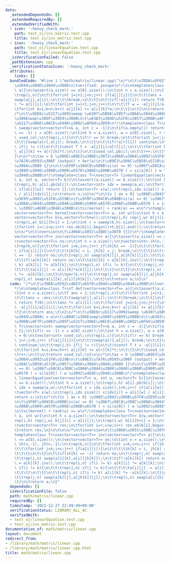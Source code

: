 ```yaml
---
data:
  _extendedDependsOn: []
  _extendedRequiredBy: []
  _extendedVerifiedWith:
  - icon: ':heavy_check_mark:'
    path: test_oj/inv_matrix.test.cpp
    title: test_oj/inv_matrix.test.cpp
  - icon: ':heavy_check_mark:'
    path: test_oj/linearEquation.test.cpp
    title: test_oj/linearEquation.test.cpp
  _isVerificationFailed: false
  _pathExtension: cpp
  _verificationStatusIcon: ':heavy_check_mark:'
  attributes:
    links: []
  bundledCode: "#line 1 \"math/matrix/linear.cpp\"\n/*\n\t\u7DDA\u5F62\u4EE3\u6570\
    \u3044\u308D\u3044\u308D\n\tverified: yosupo\n*/\n\ntemplate<class T>\nT det(vector<vector<T>>\
    \ a){\n\tassert(a.size() == a[0].size());\n\tint n = a.size();\n\tT ans = 1;\n\
    \trep(i,n){\n\t\tfor(int j=i+1;j<n;j++) if(a[j][i]){\n\t\t\tans = -ans;\n\t\t\t\
    swap(a[j],a[i]);\n\t\t\tbreak;\n\t\t}\n\t\tif(!a[i][i]) return T(0);\n\t\tans\
    \ *= a[i][i];\n\t\tfor(int j=i+1;j<n;j++){\n\t\t\tT w = -a[j][i]/a[i][i];\n\t\t\
    \tfor(int k=i;k<n;k++) a[j][k] += a[i][k]*w;\n\t\t}\n\t}\n\treturn ans;\t\n}\n\
    /*\n\t\u5DE6c\u5217\u3092sweep \u6307\u5B9A\u3057\u306A\u3044\u3068c = w\n\t\u884C\
    \u306Eswap\u306F\u3059\u308B\n\t\u6383\u304D\u51FA\u3057\u306B\u4F7F\u3063\u305F\
    \u5217\u306E\u96C6\u5408\u3092\u8FD4\u3059\n*/\ntemplate<class T>\nvector<int>\
    \ sweep(vector<vector<T>>& a, int c = -1){\n\tif(a.empty()) return {};\n\tif(c\
    \ == -1) c = a[0].size();\n\tint h = a.size(), w = a[0].size(), r = 0;\n\tvector<int>\
    \ used_col;\n\trep(i,c){\n\t\tif(r == h) break;\n\t\tfor(int j=r;j<h;j++) if(a[j][i]){\n\
    \t\t\tswap(a[r],a[j]); break;\n\t\t}\n\t\tif(!a[r][i]) continue;\n\t\trep(j,h)\
    \ if(j != r){\n\t\t\tconst T t = -a[j][i]/a[r][i];\n\t\t\tfor(int k=i;k<w;k++)\
    \ a[j][k] += a[r][k]*t;\n\t\t}\n\t\tused_col.pb(i);\n\t\tr++;\n\t}\n\treturn used_col;\n\
    }\n\n/*\n\tax = b \u306E\u89E3\u306E\u3072\u3068\u3064\u3092\u51FA\u529B\n\t\u89E3\
    \u7A7A\u9593\u306F (output) + ker(a)\n\t\u89E3\u304C\u5B58\u5728\u3057\u306A\u3044\
    \u306A\u3089 {}\n\n\t\u5F0F\u304C0\u500B(si(a) == 0) \u3067\u58CA\u308C\u306A\u3044\
    \u3088\u3046\u306B\u5909\u6570\u306E\u500B\u6570 ( = si(a[0]) ) w \u3092\u4E0E\
    \u3048\u308B\n*/\ntemplate<class T>\nvector<T> linearEquation(vector<vector<T>>\
    \ a, int w, vector<T> b){\n\tassert(a.size() == b.size());\n\tint h = a.size();\n\
    \trep(i,h) a[i].pb(b[i]);\n\tvector<int> idx = sweep(a,w);\n\tfor(int i = idx.size();i<h;i++)\
    \ if(a[i][w]) return {};\n\tvector<T> x(w);\n\trep(i,idx.size()) x[idx[i]] = a[i][w]\
    \ / a[i][idx[i]];\n\treturn x;\n}\n/*\n\t{x | ax = 0} \u306E\u3042\u308B\u57FA\
    \u5E95\u3092\u51FA\u529B\n\t\u5F0F\u304C0\u500B(si(a) == 0) \u3067\u58CA\u308C\
    \u306A\u3044\u3088\u3046\u306B\u5909\u6570\u306E\u500B\u6570 ( = si(a[0]) ) w\
    \ \u3092\u4E0E\u3048\u308B\n\tsi(kernel) + rank(a) == w\n*/\ntemplate<class T>\n\
    vector<vector<T>> kernel(vector<vector<T>> a, int w){\n\tint h = a.size();\n\t\
    vector<vector<T>> b(w,vector<T>(h+w));\n\trep(i,h) rep(j,w) b[j][i] = a[i][j];\n\
    \trep(i,w) b[i][h+i] = 1;\n\tint r = sweep(b,h).size();\n\tvector<vector<T>> res;\n\
    \tfor(int i=r;i<w;i++) res.eb(b[i].begin()+h,b[i].end());\n\treturn res;\n}\n\n\
    \n\n/*\n\tinversion\n\t\u306A\u3051\u308C\u3070 {{}}\n*/\ntemplate<class T>\n\
    vector<vector<T>> inv(vector<vector<T>> a){\n\tassert(a.size() == a[0].size());\n\
    \tvector<vector<T>> no;\n\tint n = a.size();\n\tvector<int> ih(n,-1), jh(n,-1);\n\
    \trep(k,n){\n\t\tfor(int i=k;i<n;i++) if(ih[k] == -1){\n\t\t\tfor(int j=k;j<n;j++)\
    \ if(a[i][j]){\n\t\t\t\tih[k] = i, jh[k] = j; break;\n\t\t\t}\n\t\t}\n\t\tif(ih[k]\
    \ == -1) return no;\n\t\trep(j,n) swap(a[k][j],a[ih[k]][j]);\n\t\trep(i,n) swap(a[i][k],a[i][jh[k]]);\n\
    \t\tif(!a[k][k]) return no;\n\t\ta[k][k] = a[k][k].inv();\n\t\trep(i,n) if(i !=\
    \ k) a[k][i] *= a[k][k];\n\t\trep(i,n) if(i != k){\n\t\t\trep(j,n) if(j != k){\n\
    \t\t\t\ta[i][j] -= a[i][k]*a[k][j];\n\t\t\t}\n\t\t}\n\t\trep(i,n) if(i != k) a[i][k]\
    \ *= -a[k][k];\n\t}\n\tper(k,n){\n\t\trep(j,n) swap(a[k][j],a[jh[k]][j]);\n\t\t\
    rep(i,n) swap(a[i][k],a[i][ih[k]]);\n\t}\n\treturn a;\n}\n"
  code: "/*\n\t\u7DDA\u5F62\u4EE3\u6570\u3044\u308D\u3044\u308D\n\tverified: yosupo\n\
    */\n\ntemplate<class T>\nT det(vector<vector<T>> a){\n\tassert(a.size() == a[0].size());\n\
    \tint n = a.size();\n\tT ans = 1;\n\trep(i,n){\n\t\tfor(int j=i+1;j<n;j++) if(a[j][i]){\n\
    \t\t\tans = -ans;\n\t\t\tswap(a[j],a[i]);\n\t\t\tbreak;\n\t\t}\n\t\tif(!a[i][i])\
    \ return T(0);\n\t\tans *= a[i][i];\n\t\tfor(int j=i+1;j<n;j++){\n\t\t\tT w =\
    \ -a[j][i]/a[i][i];\n\t\t\tfor(int k=i;k<n;k++) a[j][k] += a[i][k]*w;\n\t\t}\n\
    \t}\n\treturn ans;\t\n}\n/*\n\t\u5DE6c\u5217\u3092sweep \u6307\u5B9A\u3057\u306A\
    \u3044\u3068c = w\n\t\u884C\u306Eswap\u306F\u3059\u308B\n\t\u6383\u304D\u51FA\u3057\
    \u306B\u4F7F\u3063\u305F\u5217\u306E\u96C6\u5408\u3092\u8FD4\u3059\n*/\ntemplate<class\
    \ T>\nvector<int> sweep(vector<vector<T>>& a, int c = -1){\n\tif(a.empty()) return\
    \ {};\n\tif(c == -1) c = a[0].size();\n\tint h = a.size(), w = a[0].size(), r\
    \ = 0;\n\tvector<int> used_col;\n\trep(i,c){\n\t\tif(r == h) break;\n\t\tfor(int\
    \ j=r;j<h;j++) if(a[j][i]){\n\t\t\tswap(a[r],a[j]); break;\n\t\t}\n\t\tif(!a[r][i])\
    \ continue;\n\t\trep(j,h) if(j != r){\n\t\t\tconst T t = -a[j][i]/a[r][i];\n\t\
    \t\tfor(int k=i;k<w;k++) a[j][k] += a[r][k]*t;\n\t\t}\n\t\tused_col.pb(i);\n\t\
    \tr++;\n\t}\n\treturn used_col;\n}\n\n/*\n\tax = b \u306E\u89E3\u306E\u3072\u3068\
    \u3064\u3092\u51FA\u529B\n\t\u89E3\u7A7A\u9593\u306F (output) + ker(a)\n\t\u89E3\
    \u304C\u5B58\u5728\u3057\u306A\u3044\u306A\u3089 {}\n\n\t\u5F0F\u304C0\u500B(si(a)\
    \ == 0) \u3067\u58CA\u308C\u306A\u3044\u3088\u3046\u306B\u5909\u6570\u306E\u500B\
    \u6570 ( = si(a[0]) ) w \u3092\u4E0E\u3048\u308B\n*/\ntemplate<class T>\nvector<T>\
    \ linearEquation(vector<vector<T>> a, int w, vector<T> b){\n\tassert(a.size()\
    \ == b.size());\n\tint h = a.size();\n\trep(i,h) a[i].pb(b[i]);\n\tvector<int>\
    \ idx = sweep(a,w);\n\tfor(int i = idx.size();i<h;i++) if(a[i][w]) return {};\n\
    \tvector<T> x(w);\n\trep(i,idx.size()) x[idx[i]] = a[i][w] / a[i][idx[i]];\n\t\
    return x;\n}\n/*\n\t{x | ax = 0} \u306E\u3042\u308B\u57FA\u5E95\u3092\u51FA\u529B\
    \n\t\u5F0F\u304C0\u500B(si(a) == 0) \u3067\u58CA\u308C\u306A\u3044\u3088\u3046\
    \u306B\u5909\u6570\u306E\u500B\u6570 ( = si(a[0]) ) w \u3092\u4E0E\u3048\u308B\
    \n\tsi(kernel) + rank(a) == w\n*/\ntemplate<class T>\nvector<vector<T>> kernel(vector<vector<T>>\
    \ a, int w){\n\tint h = a.size();\n\tvector<vector<T>> b(w,vector<T>(h+w));\n\t\
    rep(i,h) rep(j,w) b[j][i] = a[i][j];\n\trep(i,w) b[i][h+i] = 1;\n\tint r = sweep(b,h).size();\n\
    \tvector<vector<T>> res;\n\tfor(int i=r;i<w;i++) res.eb(b[i].begin()+h,b[i].end());\n\
    \treturn res;\n}\n\n\n\n/*\n\tinversion\n\t\u306A\u3051\u308C\u3070 {{}}\n*/\n\
    template<class T>\nvector<vector<T>> inv(vector<vector<T>> a){\n\tassert(a.size()\
    \ == a[0].size());\n\tvector<vector<T>> no;\n\tint n = a.size();\n\tvector<int>\
    \ ih(n,-1), jh(n,-1);\n\trep(k,n){\n\t\tfor(int i=k;i<n;i++) if(ih[k] == -1){\n\
    \t\t\tfor(int j=k;j<n;j++) if(a[i][j]){\n\t\t\t\tih[k] = i, jh[k] = j; break;\n\
    \t\t\t}\n\t\t}\n\t\tif(ih[k] == -1) return no;\n\t\trep(j,n) swap(a[k][j],a[ih[k]][j]);\n\
    \t\trep(i,n) swap(a[i][k],a[i][jh[k]]);\n\t\tif(!a[k][k]) return no;\n\t\ta[k][k]\
    \ = a[k][k].inv();\n\t\trep(i,n) if(i != k) a[k][i] *= a[k][k];\n\t\trep(i,n)\
    \ if(i != k){\n\t\t\trep(j,n) if(j != k){\n\t\t\t\ta[i][j] -= a[i][k]*a[k][j];\n\
    \t\t\t}\n\t\t}\n\t\trep(i,n) if(i != k) a[i][k] *= -a[k][k];\n\t}\n\tper(k,n){\n\
    \t\trep(j,n) swap(a[k][j],a[jh[k]][j]);\n\t\trep(i,n) swap(a[i][k],a[i][ih[k]]);\n\
    \t}\n\treturn a;\n}"
  dependsOn: []
  isVerificationFile: false
  path: math/matrix/linear.cpp
  requiredBy: []
  timestamp: '2021-12-27 22:49:49+09:00'
  verificationStatus: LIBRARY_ALL_AC
  verifiedWith:
  - test_oj/linearEquation.test.cpp
  - test_oj/inv_matrix.test.cpp
documentation_of: math/matrix/linear.cpp
layout: document
redirect_from:
- /library/math/matrix/linear.cpp
- /library/math/matrix/linear.cpp.html
title: math/matrix/linear.cpp
---
```


